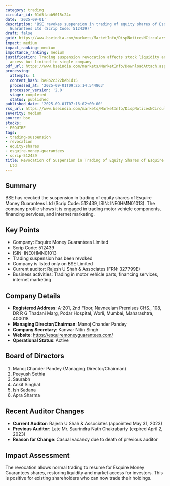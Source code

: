 ```yaml
---
category: trading
circular_id: 01d5fabb9015c24c
date: '2025-09-01'
description: 'BSE revokes suspension in trading of equity shares of Esquire Money
  Guarantees Ltd (Scrip Code: 512439)'
draft: false
guid: https://www.bseindia.com/markets/MarketInfo/DispNoticesNCirculars.aspx?Noticeid={DAF55160-0606-4536-8743-8BC57F8032D0}&noticeno=20250901-7&dt=09/01/2025&icount=7&totcount=13&flag=0
impact: medium
impact_ranking: medium
importance_ranking: medium
justification: Trading suspension revocation affects stock liquidity and investor
  access but limited to single company
pdf_url: https://www.bseindia.com/markets/MarketInfo/DownloadAttach.aspx?id=20250901-7&attachedId=66183670-6039-4041-b5ba-68eb853304ca
processing:
  attempts: 1
  content_hash: be8b2c322beb1d15
  processed_at: '2025-09-01T09:25:14.544863'
  processor_version: '2.0'
  stage: completed
  status: published
published_date: '2025-09-01T07:16:02+00:00'
rss_url: https://www.bseindia.com/markets/MarketInfo/DispNoticesNCirculars.aspx?Noticeid={DAF55160-0606-4536-8743-8BC57F8032D0}&noticeno=20250901-7&dt=09/01/2025&icount=7&totcount=13&flag=0
severity: medium
source: bse
stocks:
- ESQUIRE
tags:
- trading-suspension
- revocation
- equity-shares
- esquire-money-guarantees
- scrip-512439
title: Revocation of Suspension in Trading of Equity Shares of Esquire Money Guarantees
  Ltd
---
```


## Summary

BSE has revoked the suspension in trading of equity shares of Esquire Money Guarantees Ltd (Scrip Code: 512439, ISIN: INE0HMN01013). The company profile shows it is engaged in trading motor vehicle components, financing services, and internet marketing.

## Key Points

- Company: Esquire Money Guarantees Limited
- Scrip Code: 512439
- ISIN: INE0HMN01013
- Trading suspension has been revoked
- Company is listed only on BSE Limited
- Current auditor: Rajesh U Shah & Associates (FRN: 327799E)
- Business activities: Trading in motor vehicle parts, financing services, internet marketing

## Company Details

- **Registered Address**: A-201, 2nd Floor, Navneelam Premises CHS., 108, DR R G Thadani Marg, Podar Hospital, Worli, Mumbai, Maharashtra, 400018
- **Managing Director/Chairman**: Manoj Chander Pandey
- **Company Secretary**: Kanwar Nitin Singh
- **Website**: https://esquiremoneyguarantees.com/
- **Operational Status**: Active

## Board of Directors

1. Manoj Chander Pandey (Managing Director/Chairman)
2. Peeyush Sethia
3. Saurabh
4. Ankit Singhal
5. Ish Sadana
6. Apra Sharma

## Recent Auditor Changes

- **Current Auditor**: Rajesh U Shah & Associates (appointed May 31, 2023)
- **Previous Auditor**: Late Mr. Saurindra Nath Chakrabarty (expired April 2, 2023)
- **Reason for Change**: Casual vacancy due to death of previous auditor

## Impact Assessment

The revocation allows normal trading to resume for Esquire Money Guarantees shares, restoring liquidity and market access for investors. This is positive for existing shareholders who can now trade their holdings.